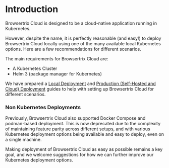 # Introduction

Browsertrix Cloud is designed to be a cloud-native application running in Kubernetes.

However, despite the name, it is perfectly reasonable (and easy!) to deploy Browsertrix Cloud locally using one of the many available local Kubernetes options. Here are a few recommendations for different scenarios.

The main requirements for Browsertrix Cloud are:

- A Kubernetes Cluster
- Helm 3 (package manager for Kubernetes)

We have prepared a [Local Deployment](./local) and [Production (Self-Hosted and Cloud) Deployment](./production) guides to help with
setting up Browsertrix Cloud for different scenarios.

### Non Kubernetes Deployments

Previously, Browsertrix Cloud also supported Docker Compose and podman-based deployment. This is now deprecated due to the complexity
of maintaining feature parity across different setups, and with various Kubernetes deployment options being available and easy to deploy, even on a single machine.

Making deployment of Browsertrix Cloud as easy as possible remains a key goal, and we welcome suggestions for how we can further improve our Kubernetes deployment options.

